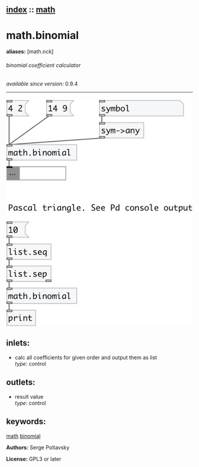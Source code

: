 [index](index.html) :: [math](category_math.html)
---

# math.binomial
**aliases:** [math.nck]


###### binomial coefficient calculator

*available since version:* 0.9.4

---




[![example](../examples/img/math.binomial.jpg)](../examples/pd/math.binomial.pd)









## inlets:

* calc all coefficients for given order and output them as list<br>
_type:_ control



## outlets:

* result value<br>
_type:_ control



## keywords:

[math](keywords/math.html)
[binomial](keywords/binomial.html)






**Authors:** Serge Poltavsky




**License:** GPL3 or later





